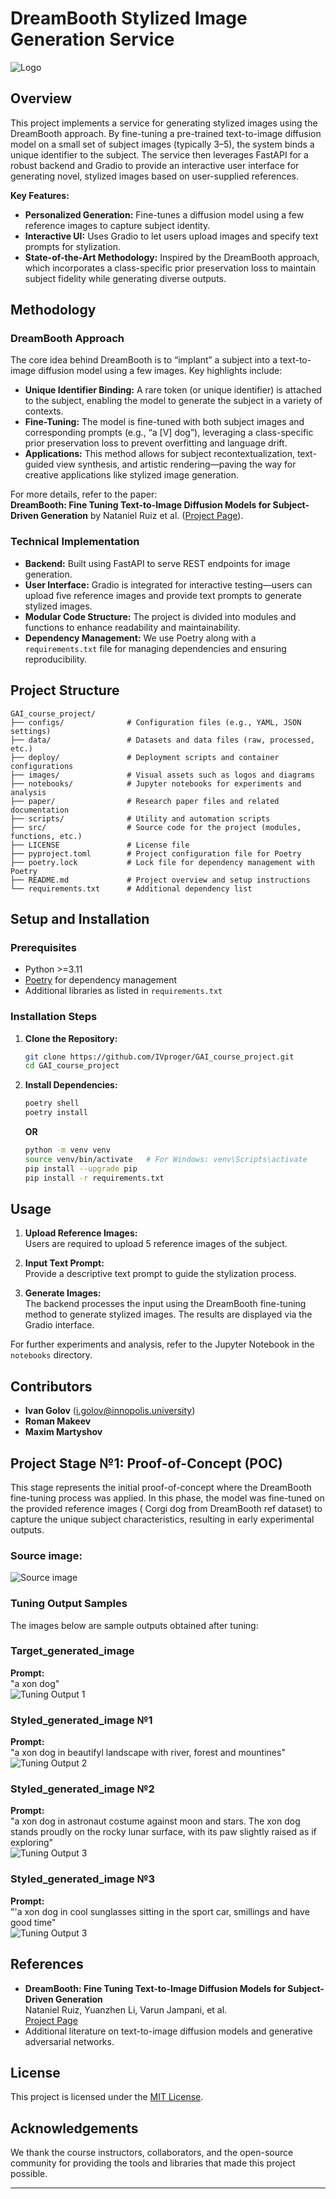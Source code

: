 # DreamBooth Stylized Image Generation Service

![Logo](./images/logo.png)

## Overview

This project implements a service for generating stylized images using the DreamBooth approach. By fine-tuning a pre-trained text-to-image diffusion model on a small set of subject images (typically 3–5), the system binds a unique identifier to the subject. The service then leverages FastAPI for a robust backend and Gradio to provide an interactive user interface for generating novel, stylized images based on user-supplied references.

**Key Features:**
- **Personalized Generation:** Fine-tunes a diffusion model using a few reference images to capture subject identity.
- **Interactive UI:** Uses Gradio to let users upload images and specify text prompts for stylization.
- **State-of-the-Art Methodology:** Inspired by the DreamBooth approach, which incorporates a class-specific prior preservation loss to maintain subject fidelity while generating diverse outputs.

## Methodology

### DreamBooth Approach
The core idea behind DreamBooth is to “implant” a subject into a text-to-image diffusion model using a few images. Key highlights include:
- **Unique Identifier Binding:** A rare token (or unique identifier) is attached to the subject, enabling the model to generate the subject in a variety of contexts.
- **Fine-Tuning:** The model is fine-tuned with both subject images and corresponding prompts (e.g., “a [V] dog”), leveraging a class-specific prior preservation loss to prevent overfitting and language drift.
- **Applications:** This method allows for subject recontextualization, text-guided view synthesis, and artistic rendering—paving the way for creative applications like stylized image generation.

For more details, refer to the paper:  
**DreamBooth: Fine Tuning Text-to-Image Diffusion Models for Subject-Driven Generation** by Nataniel Ruiz et al. ([Project Page](https://dreambooth.github.io/)).

### Technical Implementation
- **Backend:** Built using FastAPI to serve REST endpoints for image generation.
- **User Interface:** Gradio is integrated for interactive testing—users can upload five reference images and provide text prompts to generate stylized images.
- **Modular Code Structure:** The project is divided into modules and functions to enhance readability and maintainability. 
- **Dependency Management:** We use Poetry along with a `requirements.txt` file for managing dependencies and ensuring reproducibility.

## Project Structure

```
GAI_course_project/
├── configs/              # Configuration files (e.g., YAML, JSON settings)
├── data/                 # Datasets and data files (raw, processed, etc.)
├── deploy/               # Deployment scripts and container configurations
├── images/               # Visual assets such as logos and diagrams
├── notebooks/            # Jupyter notebooks for experiments and analysis
├── paper/                # Research paper files and related documentation
├── scripts/              # Utility and automation scripts
├── src/                  # Source code for the project (modules, functions, etc.)
├── LICENSE               # License file
├── pyproject.toml        # Project configuration file for Poetry
├── poetry.lock           # Lock file for dependency management with Poetry
├── README.md             # Project overview and setup instructions
└── requirements.txt      # Additional dependency list
```

## Setup and Installation

### Prerequisites
- Python >=3.11
- [Poetry](https://python-poetry.org/) for dependency management
- Additional libraries as listed in `requirements.txt`

### Installation Steps
1. **Clone the Repository:**
   ```bash
   git clone https://github.com/IVproger/GAI_course_project.git
   cd GAI_course_project
   ```
2. **Install Dependencies:**
   ```bash
   poetry shell
   poetry install
   ```
   **OR**
   ```bash
   python -m venv venv
   source venv/bin/activate   # For Windows: venv\Scripts\activate
   pip install --upgrade pip
   pip install -r requirements.txt
   ```
   
## Usage

1. **Upload Reference Images:**  
   Users are required to upload 5 reference images of the subject.
   
2. **Input Text Prompt:**  
   Provide a descriptive text prompt to guide the stylization process.
   
3. **Generate Images:**  
   The backend processes the input using the DreamBooth fine-tuning method to generate stylized images. The results are displayed via the Gradio interface.

For further experiments and analysis, refer to the Jupyter Notebook in the `notebooks` directory.

## Contributors

- **Ivan Golov** (i.golov@innopolis.university)
- **Roman Makeev**
- **Maxim Martyshov**

## Project Stage №1: Proof-of-Concept (POC)

This stage represents the initial proof-of-concept where the DreamBooth fine-tuning process was applied. In this phase, the model was fine-tuned on the provided reference images (
Corgi dog from DreamBooth ref dataset) to capture the unique subject characteristics, resulting in early experimental outputs.

### Source image:
   ![Source image](./images/00.jpg)

### Tuning Output Samples

The images below are sample outputs obtained after tuning:

### Target_generated_image
 **Prompt:**  
 "a xon dog"  
 ![Tuning Output 1](./images/target_generated_image_0.png)

### Styled_generated_image №1
**Prompt:**  
"a xon dog in beautifyl landscape with river, forest and mountines"  
![Tuning Output 2](./images/styled_generated_image_0.png)

### Styled_generated_image №2
**Prompt:**  
"a xon dog in astronaut costume against moon and stars. The xon dog stands proudly on the rocky lunar surface, with its paw slightly raised as if exploring"  
![Tuning Output 3](./images/styled_generated_image_1.png)

### Styled_generated_image №3
**Prompt:**  
"'a xon dog in cool sunglasses sitting in the sport car, smillings and have good time"  
![Tuning Output 3](./images/styled_generated_image_2.png)


## References

- **DreamBooth: Fine Tuning Text-to-Image Diffusion Models for Subject-Driven Generation**  
  Nataniel Ruiz, Yuanzhen Li, Varun Jampani, et al.  
  [Project Page](https://dreambooth.github.io/)
- Additional literature on text-to-image diffusion models and generative adversarial networks.

## License

This project is licensed under the [MIT License](./LICENSE).

## Acknowledgements

We thank the course instructors, collaborators, and the open-source community for providing the tools and libraries that made this project possible.

---

